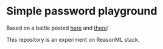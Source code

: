 # Simple password playground

Based on a battle posted [here](https://www.reddit.com/r/badUIbattles/comments/e4thbk) and [there](https://twitter.com/notdetails/status/1201015962398539777)!

This repository is an experiment on ReasonML stack.
